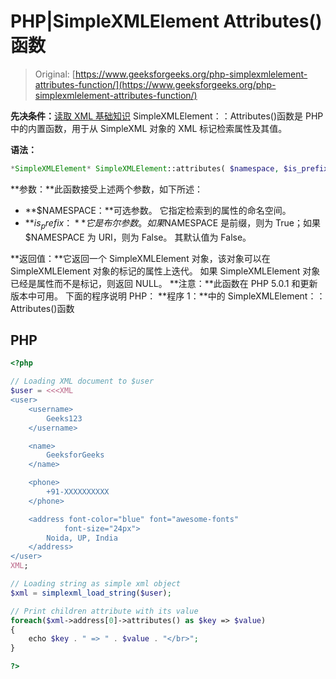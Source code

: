 # PHP|SimpleXMLElement Attributes()函数

> Original: [https://www.geeksforgeeks.org/php-simplexmlelement-attributes-function/](https://www.geeksforgeeks.org/php-simplexmlelement-attributes-function/)

**先决条件：**[读取 XML 基础知识](https://www.geeksforgeeks.org/xml-basics/)
SimpleXMLElement：：Attributes()函数是 PHP 中的内置函数，用于从 SimpleXML 对象的 XML 标记检索属性及其值。

**语法：**

```php
*SimpleXMLElement* SimpleXMLElement::attributes( $namespace, $is_prefix )
```

**参数：**此函数接受上述两个参数，如下所述：

*   **$NAMESPACE：**可选参数。 它指定检索到的属性的命名空间。
*   **$is_prefix：**它是布尔参数。 如果$NAMESPACE 是前缀，则为 True；如果$NAMESPACE 为 URI，则为 False。 其默认值为 False。

**返回值：**它返回一个 SimpleXMLElement 对象，该对象可以在 SimpleXMLElement 对象的标记的属性上迭代。 如果 SimpleXMLElement 对象已经是属性而不是标记，则返回 NULL。
**注意：**此函数在 PHP 5.0.1 和更新版本中可用。
下面的程序说明 PHP：
**程序 1：**中的 SimpleXMLElement：：Attributes()函数

## PHP

```php
<?php

// Loading XML document to $user
$user = <<<XML
<user>
    <username>
        Geeks123
    </username>

    <name>
        GeeksforGeeks
    </name>

    <phone>
        +91-XXXXXXXXXX
    </phone>

    <address font-color="blue" font="awesome-fonts"
            font-size="24px">
        Noida, UP, India
    </address>
</user>
XML;

// Loading string as simple xml object
$xml = simplexml_load_string($user);

// Print children attribute with its value
foreach($xml->address[0]->attributes() as $key => $value)
{
    echo $key . " => " . $value . "</br>";
}

?>
```